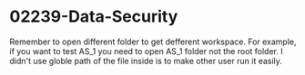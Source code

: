 # 02239-Data-Security

Remember to open different folder to get defferent workspace. For example, if you want to test AS_1 you need to open AS_1 folder not the root folder. I didn't use 
globle path of the file inside is to make other user run it easily.
